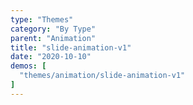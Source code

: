```yaml
---
type: "Themes"
category: "By Type"
parent: "Animation"
title: "slide-animation-v1"
date: "2020-10-10"
demos: [
  "themes/animation/slide-animation-v1"
]
---
```

